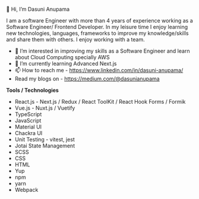 👋 Hi, I’m Dasuni Anupama

I am a software Engineer with more than 4 years of experience working as a Software Engineer/ Frontend Developer.
In my leisure time I enjoy learning new technologies, languages, frameworks to improve my knowledge/skills and share them with others.
I enjoy working with a team.

- 👀 I’m interested in improving my skills as a Software Engineer and learn about Cloud Computing specially AWS
- 🌱 I’m currently learning Advanced Next.js
- 📫 How to reach me - https://www.linkedin.com/in/dasuni-anupama/
- Read my blogs on - https://medium.com/@dasunianupama

**Tools / Technologies**
- React.js - Next.js / Redux / React ToolKit / React Hook Forms / Formik
- Vue.js -  Nuxt.js / Vuetify
- TypeScript
- JavaScript
- Material UI
- Chackra UI
- Unit Testing - vitest, jest
- Jotai State Management
- SCSS
- CSS
- HTML
- Yup 
- npm
- yarn
- Webpack

<!--- - 💞️ I’m looking to collaborate on ... --->


<!---
dasu5/dasu5 is a ✨ special ✨ repository because its `README.md` (this file) appears on your GitHub profile.
You can click the Preview link to take a look at your changes.
--->
